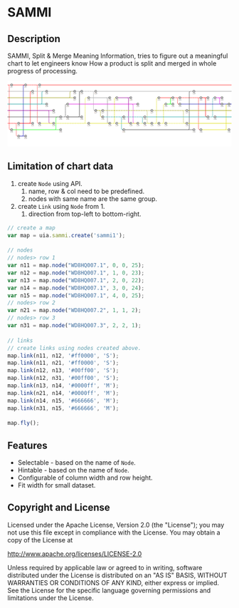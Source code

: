SAMMI
===
## Description

SAMMI, Split & Merge Meaning Information, tries to figure out a meaningful chart to let engineers know How a product is split and merged in whole progress of processing.

![Example](uia-sammi.png)

## Limitation of chart data

1. create `Node` using API.
   1. name, row & col need to be predefined.
   2. nodes with same name are the same group.
2. create `Link` using `Node` from 1.
   1. direction from top-left to bottom-right.


```js
// create a map
var map = uia.sammi.create('sammi1');

// nodes
// nodes> row 1
var n11 = map.node("WD8HQ007.1", 0, 0, 25);
var n12 = map.node("WD8HQ007.1", 1, 0, 23);
var n13 = map.node("WD8HQ007.1", 2, 0, 22);
var n14 = map.node("WD8HQ007.1", 3, 0, 24);
var n15 = map.node("WD8HQ007.1", 4, 0, 25);
// nodes> row 2
var n21 = map.node("WD8HQ007.2", 1, 1, 2);
// nodes> row 3
var n31 = map.node("WD8HQ007.3", 2, 2, 1);

// links
// create links using nodes created above.
map.link(n11, n12, '#ff0000', 'S');
map.link(n11, n21, '#ff0000', 'S');
map.link(n12, n13, '#00ff00', 'S');
map.link(n12, n31, '#00ff00', 'S');
map.link(n13, n14, '#0000ff', 'M');
map.link(n21, n14, '#0000ff', 'M');
map.link(n14, n15, '#666666', 'M');
map.link(n31, n15, '#666666', 'M');

map.fly();
```

## Features

* Selectable - based on the name of `Node`.
* Hintable - based on the name of `Node`.
* Configurable of column width and row height.
* Fit width for small dataset.


## Copyright and License
Licensed under the Apache License, Version 2.0 (the "License"); you may not use this file except in compliance with the License. You may obtain a copy of the License at

http://www.apache.org/licenses/LICENSE-2.0

Unless required by applicable law or agreed to in writing, software distributed under the License is distributed on an "AS IS" BASIS, WITHOUT WARRANTIES OR CONDITIONS OF ANY KIND, either express or implied. See the License for the specific language governing permissions and limitations under the License.
 